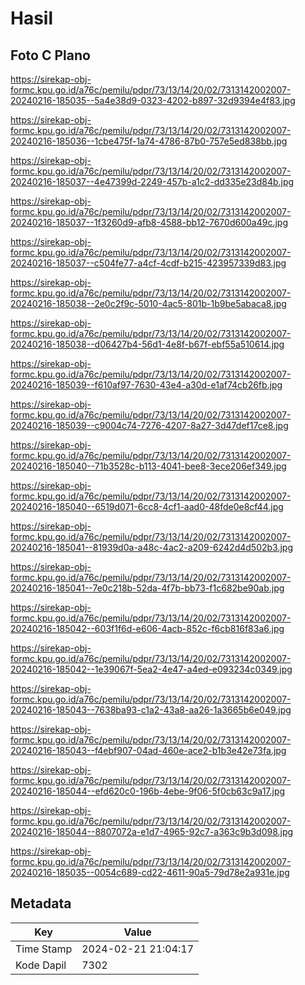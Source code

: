 # Hasil

## Foto C Plano

https://sirekap-obj-formc.kpu.go.id/a76c/pemilu/pdpr/73/13/14/20/02/7313142002007-20240216-185035--5a4e38d9-0323-4202-b897-32d9394e4f83.jpg

https://sirekap-obj-formc.kpu.go.id/a76c/pemilu/pdpr/73/13/14/20/02/7313142002007-20240216-185036--1cbe475f-1a74-4786-87b0-757e5ed838bb.jpg

https://sirekap-obj-formc.kpu.go.id/a76c/pemilu/pdpr/73/13/14/20/02/7313142002007-20240216-185037--4e47399d-2249-457b-a1c2-dd335e23d84b.jpg

https://sirekap-obj-formc.kpu.go.id/a76c/pemilu/pdpr/73/13/14/20/02/7313142002007-20240216-185037--1f3260d9-afb8-4588-bb12-7670d600a49c.jpg

https://sirekap-obj-formc.kpu.go.id/a76c/pemilu/pdpr/73/13/14/20/02/7313142002007-20240216-185037--c504fe77-a4cf-4cdf-b215-423957339d83.jpg

https://sirekap-obj-formc.kpu.go.id/a76c/pemilu/pdpr/73/13/14/20/02/7313142002007-20240216-185038--2e0c2f9c-5010-4ac5-801b-1b9be5abaca8.jpg

https://sirekap-obj-formc.kpu.go.id/a76c/pemilu/pdpr/73/13/14/20/02/7313142002007-20240216-185038--d06427b4-56d1-4e8f-b67f-ebf55a510614.jpg

https://sirekap-obj-formc.kpu.go.id/a76c/pemilu/pdpr/73/13/14/20/02/7313142002007-20240216-185039--f610af97-7630-43e4-a30d-e1af74cb26fb.jpg

https://sirekap-obj-formc.kpu.go.id/a76c/pemilu/pdpr/73/13/14/20/02/7313142002007-20240216-185039--c9004c74-7276-4207-8a27-3d47def17ce8.jpg

https://sirekap-obj-formc.kpu.go.id/a76c/pemilu/pdpr/73/13/14/20/02/7313142002007-20240216-185040--71b3528c-b113-4041-bee8-3ece206ef349.jpg

https://sirekap-obj-formc.kpu.go.id/a76c/pemilu/pdpr/73/13/14/20/02/7313142002007-20240216-185040--6519d071-6cc8-4cf1-aad0-48fde0e8cf44.jpg

https://sirekap-obj-formc.kpu.go.id/a76c/pemilu/pdpr/73/13/14/20/02/7313142002007-20240216-185041--81939d0a-a48c-4ac2-a209-6242d4d502b3.jpg

https://sirekap-obj-formc.kpu.go.id/a76c/pemilu/pdpr/73/13/14/20/02/7313142002007-20240216-185041--7e0c218b-52da-4f7b-bb73-f1c682be90ab.jpg

https://sirekap-obj-formc.kpu.go.id/a76c/pemilu/pdpr/73/13/14/20/02/7313142002007-20240216-185042--603f1f6d-e606-4acb-852c-f6cb816f83a6.jpg

https://sirekap-obj-formc.kpu.go.id/a76c/pemilu/pdpr/73/13/14/20/02/7313142002007-20240216-185042--1e39067f-5ea2-4e47-a4ed-e093234c0349.jpg

https://sirekap-obj-formc.kpu.go.id/a76c/pemilu/pdpr/73/13/14/20/02/7313142002007-20240216-185043--7638ba93-c1a2-43a8-aa26-1a3665b6e049.jpg

https://sirekap-obj-formc.kpu.go.id/a76c/pemilu/pdpr/73/13/14/20/02/7313142002007-20240216-185043--f4ebf907-04ad-460e-ace2-b1b3e42e73fa.jpg

https://sirekap-obj-formc.kpu.go.id/a76c/pemilu/pdpr/73/13/14/20/02/7313142002007-20240216-185044--efd620c0-196b-4ebe-9f06-5f0cb63c9a17.jpg

https://sirekap-obj-formc.kpu.go.id/a76c/pemilu/pdpr/73/13/14/20/02/7313142002007-20240216-185044--8807072a-e1d7-4965-92c7-a363c9b3d098.jpg

https://sirekap-obj-formc.kpu.go.id/a76c/pemilu/pdpr/73/13/14/20/02/7313142002007-20240216-185035--0054c689-cd22-4611-90a5-79d78e2a931e.jpg


## Metadata

| Key        | Value               |
| ---------- | ------------------- |
| Time Stamp | 2024-02-21 21:04:17 |
| Kode Dapil | 7302                |




